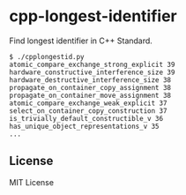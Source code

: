 # cpp-longest-identifier
Find longest identifier in C++ Standard.

```
$ ./cpplongestid.py
atomic_compare_exchange_strong_explicit 39
hardware_constructive_interference_size 39
hardware_destructive_interference_size 38
propagate_on_container_copy_assignment 38
propagate_on_container_move_assignment 38
atomic_compare_exchange_weak_explicit 37
select_on_container_copy_construction 37
is_trivially_default_constructible_v 36
has_unique_object_representations_v 35
...
```

## License
MIT License

